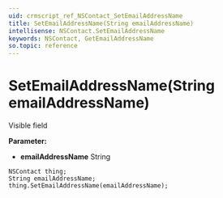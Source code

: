 ```yaml
---
uid: crmscript_ref_NSContact_SetEmailAddressName
title: SetEmailAddressName(String emailAddressName)
intellisense: NSContact.SetEmailAddressName
keywords: NSContact, GetEmailAddressName
so.topic: reference
---
```


# SetEmailAddressName(String emailAddressName)

Visible field

**Parameter:** 
* **emailAddressName** String

```crmscript
NSContact thing;
String emailAddressName;
thing.SetEmailAddressName(emailAddressName);
```

